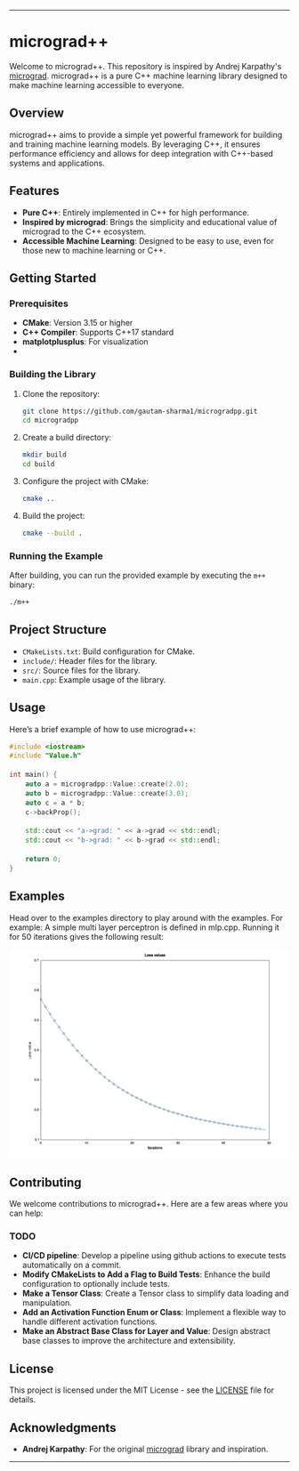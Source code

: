 
---

# micrograd++

Welcome to micrograd++. This repository is inspired by Andrej Karpathy's [micrograd](https://github.com/karpathy/micrograd). micrograd++ is a pure C++ machine learning library designed to make machine learning accessible to everyone.

## Overview

micrograd++ aims to provide a simple yet powerful framework for building and training machine learning models. By leveraging C++, it ensures performance efficiency and allows for deep integration with C++-based systems and applications.

## Features

- **Pure C++**: Entirely implemented in C++ for high performance.
- **Inspired by micrograd**: Brings the simplicity and educational value of micrograd to the C++ ecosystem.
- **Accessible Machine Learning**: Designed to be easy to use, even for those new to machine learning or C++.

## Getting Started

### Prerequisites

- **CMake**: Version 3.15 or higher
- **C++ Compiler**: Supports C++17 standard
- **matplotplusplus**: For visualization
- 
### Building the Library

1. Clone the repository:
   ```sh
   git clone https://github.com/gautam-sharma1/microgradpp.git
   cd microgradpp
   ```

2. Create a build directory:
   ```sh
   mkdir build
   cd build
   ```

3. Configure the project with CMake:
   ```sh
   cmake ..
   ```

4. Build the project:
   ```sh
   cmake --build .
   ```

### Running the Example

After building, you can run the provided example by executing the `m++` binary:
```sh
./m++
```

## Project Structure

- `CMakeLists.txt`: Build configuration for CMake.
- `include/`: Header files for the library.
- `src/`: Source files for the library.
- `main.cpp`: Example usage of the library.

## Usage

Here’s a brief example of how to use micrograd++:

```cpp
#include <iostream>
#include "Value.h"

int main() {
    auto a = microgradpp::Value::create(2.0);
    auto b = microgradpp::Value::create(3.0);
    auto c = a * b;
    c->backProp();
    
    std::cout << "a->grad: " << a->grad << std::endl;
    std::cout << "b->grad: " << b->grad << std::endl;

    return 0;
}
```

## Examples

Head over to the examples directory to play around with the examples. For example: A simple multi layer perceptron is defined in 
mlp.cpp. Running it for 50 iterations gives the following result:

![Loss function of MLP](/public/mlp.png)


## Contributing

We welcome contributions to micrograd++. Here are a few areas where you can help:

### TODO

- **CI/CD pipeline**: Develop a pipeline using github actions to execute tests automatically on a commit.
- **Modify CMakeLists to Add a Flag to Build Tests**: Enhance the build configuration to optionally include tests.
- **Make a Tensor Class**: Create a Tensor class to simplify data loading and manipulation.
- **Add an Activation Function Enum or Class**: Implement a flexible way to handle different activation functions.
- **Make an Abstract Base Class for Layer and Value**: Design abstract base classes to improve the architecture and extensibility.

## License

This project is licensed under the MIT License - see the [LICENSE](LICENSE) file for details.

## Acknowledgments

- **Andrej Karpathy**: For the original [micrograd](https://github.com/karpathy/micrograd) library and inspiration.

---